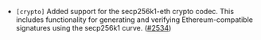 - `[crypto]` Added support for the secp256k1-eth crypto codec.
This includes functionality for generating and verifying
Ethereum-compatible signatures using the secp256k1 curve.
([\#2534](https://github.com/depinnetwork/por-consensus/pull/2534))